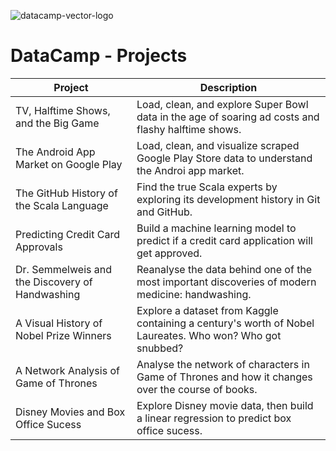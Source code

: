 ![datacamp-vector-logo](https://user-images.githubusercontent.com/56726744/92306964-70207000-ef69-11ea-8211-786393590af6.jpg)


# <b>DataCamp - Projects</b>



| Project                                         | Description                                                                                              |
|-------------------------------------------------|----------------------------------------------------------------------------------------------------------|
|  TV, Halftime Shows, and the Big Game           | Load, clean, and explore Super Bowl data in the age of soaring ad costs and flashy halftime shows.       |
| The Android App Market on Google Play           | Load, clean, and visualize scraped Google Play Store data to understand the Androi app market.           |
| The GitHub History of the Scala Language        | Find the true Scala experts by exploring its development history in Git and GitHub.                      |
| Predicting Credit Card Approvals                | Build a machine learning model to predict if a credit card application will get approved.                |
| Dr. Semmelweis and the Discovery of Handwashing | Reanalyse the data behind one of the most important discoveries of modern medicine: handwashing.         |
| A Visual History of Nobel Prize Winners         | Explore a dataset from Kaggle containing a century's worth of Nobel Laureates. Who won? Who got snubbed? |
| A Network Analysis of Game of Thrones           | Analyse the network of characters in Game of Thrones and how it changes over the course of books.        |
| Disney Movies and Box Office Sucess             | Explore Disney movie data, then build a linear regression to predict box office sucess.                  |
